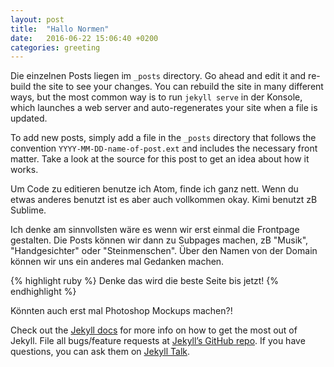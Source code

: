 ```yaml
---
layout: post
title:  "Hallo Normen"
date:   2016-06-22 15:06:40 +0200
categories: greeting
---
```

Die einzelnen Posts liegen im `_posts` directory. Go ahead and edit it and re-build the site to see your changes. You can rebuild the site in many different ways, but the most common way is to run `jekyll serve` in der Konsole, which launches a web server and auto-regenerates your site when a file is updated.

To add new posts, simply add a file in the `_posts` directory that follows the convention `YYYY-MM-DD-name-of-post.ext` and includes the necessary front matter. Take a look at the source for this post to get an idea about how it works.

Um Code zu editieren benutze ich Atom, finde ich ganz nett. Wenn du etwas anderes benutzt ist es aber auch vollkommen okay. Kimi benutzt zB Sublime.

Ich denke am sinnvollsten wäre es wenn wir erst einmal die Frontpage gestalten. Die Posts können wir dann zu Subpages machen, zB "Musik", "Handgesichter" oder "Steinmenschen".
Über den Namen von der Domain können wir uns ein anderes mal Gedanken machen.

{% highlight ruby %}
  Denke das wird die beste Seite bis jetzt!
{% endhighlight %}

Könnten auch erst mal Photoshop Mockups machen?!

Check out the [Jekyll docs][jekyll-docs] for more info on how to get the most out of Jekyll. File all bugs/feature requests at [Jekyll’s GitHub repo][jekyll-gh]. If you have questions, you can ask them on [Jekyll Talk][jekyll-talk].

[jekyll-docs]: http://jekyllrb.com/docs/home
[jekyll-gh]:   https://github.com/jekyll/jekyll
[jekyll-talk]: https://talk.jekyllrb.com/
